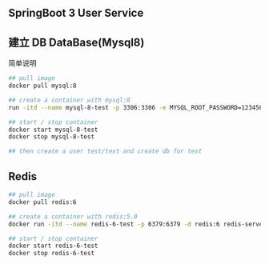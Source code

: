 ## SpringBoot 3 User Service



## 建立 DB DataBase(Mysql8)

简单说明

```bash
## pull image
docker pull mysql:8

## create a container with mysql:8
run -itd --name mysql-8-test -p 3306:3306 -e MYSQL_ROOT_PASSWORD=123456 mysql:8

## start / stop container
docker start mysql-8-test
docker stop mysql-8-test

## then create a user test/test and create db for test
```

## Redis

```bash
## pull image
docker pull redis:6

## create a container with redis:5.0
docker run -itd --name redis-6-test -p 6379:6379 -d redis:6 redis-server --save 60 1 --loglevel warning

## start / stop container
docker start redis-6-test
docker stop redis-6-test
```